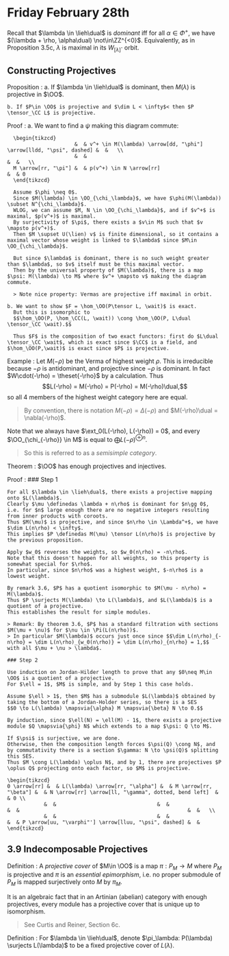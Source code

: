 # Friday February 28th

Recall that $\lambda \in \lieh\dual$ is *dominant* iff for all $\alpha \in \Phi^+$, we have $(\lambda + \rho, \alpha\dual) \not\in\ZZ^{<0}$.
Equivalently, as in Proposition 3.5c, $\lambda$ is maximal in its $W_{[\lambda]}\cdot$ orbit.

## Constructing Projectives 

Proposition
:   a. If $\lambda \in \lieh\dual$ is dominant, then $M(\lambda)$ is projective in $\OO$.
  
    b. If $P\in \OO$ is projective and $\dim L < \infty$< then $P \tensor_\CC L$ is projective.

Proof
:   a. We want to find a $\psi$ making this diagram commute:

      \begin{tikzcd}
                          &  & v^+ \in M(\lambda) \arrow[dd, "\phi"] \arrow[lldd, "\psi", dashed] &  &   \\
                          &  &                                                                    &  &   \\
      M \arrow[rr, "\pi"] &  & p(v^+) \in N \arrow[rr]                                            &  & 0
      \end{tikzcd}

      Assume $\phi \neq 0$.
      Since $M(\lambda) \in \OO_{\chi_\lambda}$, we have $\phi(M(\lambda)) \subset N^{\chi_\lambda}$.
      WLOG, we can assume $M, N \in \OO_{\chi_\lambda}$, and if $v^+$ is maximal, $p(v^+)$ is maximal.
      By surjectivity of $\pi$, there exists a $v\in M$ such that $v \mapsto p(v^+)$.
      Then $M \supset U(\lien) v$ is finite dimensional, so it contains a maximal vector whose weight is linked to $\lambda$ since $M\in \OO_{\chi_\lambda}$.

      But since $\lambda$ is dominant, there is no such weight greater than $\lambda$, so $v$ itself must be this maximal vector.
      Then by the universal property of $M(\lambda)$, there is a map $\psi: M(\lambda) \to M$ where $v^+ \mapsto v$ making the diagram commute.

      > Note nice property: Vermas are projective iff maximal in orbit.

    b. We want to show $F = \hom_\OO(P\tensor L, \wait)$ is exact.
      But this is isomorphic to 
      $$\hom_\OO(P, \hom_\CC(L, \wait)) \cong \hom_\OO(P, L\dual \tensor_\CC \wait).$$

      Thus $F$ is the composition of two exact functors: first do $L\dual \tensor_\CC \wait$, which is exact since $\CC$ is a field, and $\hom_\OO(P,\wait)$ is exact since $P$ is projective.

Example
: Let $M(-\rho)$ be the Verma of highest weight $\rho$.
  This is irreducible because $-\rho$ is antidominant, and projective since $-\rho$ is dominant.
  In fact $W\cdot(-\rho) = \theset{-\rho}$ by a calculation.
  Thus $$L(-\rho) = M(-\rho) = P(-\rho) = M(-\rho)\dual,$$ so all 4 members of the highest weight category here are equal.
  
  > By convention, there is notation $M(-\rho) = \Delta(-\rho)$ and $M(-\rho)\dual = \nabla(-\rho)$.

  Note that we always have $\ext_0(L(-\rho), L(-\rho)) = 0$, and every $\OO_{\chi_{-\rho}} \in M$ is equal to $\bigoplus L(-\rho)^{\oplus n}$.

  > So this is referred to as a *semisimple category*.

Theorem
: $\OO$ has enough projectives and injectives.

Proof
:   ### Step 1
    
    For all $\lambda \in \lieh\dual$, there exists a projective mapping onto $L(\lambda)$.
    Clearly $\mu \definedas \lambda + n\rho$ is dominant for $n\gg 0$, i.e. for $n$ large enough there are no negative integers resulting from inner products with coroots.
    Thus $M(\mu)$ is projective, and since $n\rho \in \Lambda^+$, we have $\dim L(n\rho) < \infty$.
    This implies $P \definedas M(\mu) \tensor L(n\rho)$ is projective by the previous proposition.

    Apply $w_0$ reverses the weights, so $w_0(n\rho) = -n\rho$.
    Note that this doesn't happen for all weights, so this property is somewhat special for $\rho$.
    In particular, since $n\rho$ was a highest weight, $-n\rho$ is a lowest weight.

    By remark 3.6, $P$ has a quotient isomorphic to $M(\mu - n\rho) = M(\lambda)$.
    Thus $P \surjects M(\lambda) \to L(\lambda)$, and $L(\lambda)$ is a quotient of a projective.
    This establishes the result for simple modules.

    > Remark: By theorem 3.6, $P$ has a standard filtration with sections $M(\mu + \nu)$ for $\nu \in \Pi(L(n\rho))$.
    > In particular $M(\lambda)$ occurs just once since $$\dim L(n\rho)_{-n\rho} = \dim L(n\rho)_{w_0(n\rho)} = \dim L(n\rho)_{n\rho} = 1,$$ with all $\mu + \nu > \lambda$.

    ### Step 2

    Use induction on Jordan-Hilder length to prove that any $0\neq M\in \OO$ is a quotient of a projective.
    For $\ell = 1$, $M$ is simple, and by Step 1 this case holds.
    
    Assume $\ell > 1$, then $M$ has a submodule $L(\lambda)$ obtained by taking the bottom of a Jordan-Holder series, so there is a SES
    $$0 \to L(\lambda) \mapsvia{\alpha} M \mapsvia{\beta} N \to 0.$$

    By induction, since $\ell(N) = \ell(M) - 1$, there exists a projective module $Q \mapsvia{\phi} N$ which extends to a map $\psi: Q \to M$.

    If $\psi$ is surjective, we are done.
    Otherwise, then the composition length forces $\psi(Q) \cong N$, and by commutativity there is a section $\gamma: N \to \psi(Q)$ splitting this SES.
    Thus $M \cong L(\lambda) \oplus N$, and by 1, there are projectives $P \oplus Q$ projecting onto each factor, so $M$ is projective.

    \begin{tikzcd}
    0 \arrow[rr] &  & L(\lambda) \arrow[rr, "\alpha"] &  & M \arrow[rr, "\beta"] &  & N \arrow[rr] \arrow[ll, "\gamma", dotted, bend left]  &  & 0 \\
                &  &                                 &  &                       &  &                                                       &  &   \\
                &  &                                 &  &                       &  & P \arrow[uu, "\varphi"'] \arrow[lluu, "\psi", dashed] &  &  
    \end{tikzcd}

## 3.9 Indecomposable Projectives

Definition
: A *projective cover* of $M\in \OO$ is a map $\pi: P_M \to M$ where $P_M$ is projective and $\pi$ is an *essential epimorphism*, i.e. no proper submodule of $P_M$ is mapped surjectively onto $M$ by $\pi_M$.

It is an algebraic fact that in an Artinian (abelian) category with enough projectives, every module has a projective cover that is unique up to isomorphism.

> See Curtis and Reiner, Section 6c.

Definition
: For $\lambda \in \lieh\dual$, denote $\pi_\lambda: P(\lambda) \surjects L(\lambda)$ to be a fixed projective cover of $L(\lambda)$.
